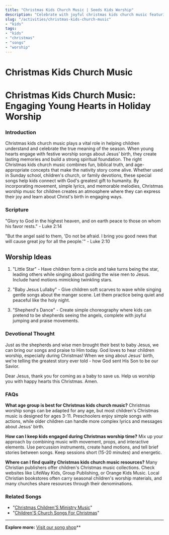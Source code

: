 ```yaml
---
title: "Christmas Kids Church Music | Seeds Kids Worship"
description: "Celebrate with joyful christmas kids church music featuring biblical Christmas themes. Holiday worship music for children and families."
slug: "/activities/christmas-kids-church-music"
- "kids"
tags:
- "kids"
- "christmas"
- "songs"
- "worship"
---
```


# Christmas Kids Church Music

# Christmas Kids Church Music: Engaging Young Hearts in Holiday Worship

### Introduction
Christmas kids church music plays a vital role in helping children understand and celebrate the true meaning of the season. When young hearts engage with festive worship songs about Jesus' birth, they create lasting memories and build a strong spiritual foundation. The right Christmas kids church music combines fun, biblical truth, and age-appropriate concepts that make the nativity story come alive. Whether used in Sunday school, children's church, or family devotions, these special songs help kids connect with God's greatest gift to humanity. By incorporating movement, simple lyrics, and memorable melodies, Christmas worship music for children creates an atmosphere where they can express their joy and learn about Christ's birth in engaging ways.

### Scripture
"Glory to God in the highest heaven, and on earth peace to those on whom his favor rests." - Luke 2:14

"But the angel said to them, 'Do not be afraid. I bring you good news that will cause great joy for all the people.'" - Luke 2:10

## Worship Ideas
1. "Little Star" - Have children form a circle and take turns being the star, leading others while singing about guiding the wise men to Jesus. Include hand motions mimicking twinkling stars.

2. "Baby Jesus Lullaby" - Give children soft scarves to wave while singing gentle songs about the manger scene. Let them practice being quiet and peaceful like the holy night.

3. "Shepherd's Dance" - Create simple choreography where kids can pretend to be shepherds seeing the angels, complete with joyful jumping and praise movements.

### Devotional Thought
Just as the shepherds and wise men brought their best to baby Jesus, we can bring our songs and praise to Him today. God loves to hear children worship, especially during Christmas! When we sing about Jesus' birth, we're telling the greatest story ever told - how God sent His Son to be our Savior.

Dear Jesus, thank you for coming as a baby to save us. Help us worship you with happy hearts this Christmas. Amen.

### FAQs

**What age group is best for Christmas kids church music?**
Christmas worship songs can be adapted for any age, but most children's Christmas music is designed for ages 3-11. Preschoolers enjoy simple songs with actions, while older children can handle more complex lyrics and messages about Jesus' birth.

**How can I keep kids engaged during Christmas worship time?**
Mix up your approach by combining music with movement, props, and interactive elements. Use percussion instruments, create hand motions, and tell brief stories between songs. Keep sessions short (15-20 minutes) and energetic.

**Where can I find quality Christmas kids church music resources?**
Many Christian publishers offer children's Christmas music collections. Check websites like LifeWay Kids, Group Publishing, or Orange Kids Music. Local Christian bookstores often carry seasonal children's worship materials, and many churches share resources through their denominations.

### Related Songs

- "[Christmas Children'S Ministry Music](/activities/christmas-children-s-ministry-music/)"
- "[Children'S Church Songs For Christmas](/activities/children-s-church-songs-for-christmas/)"

---

**Explore more:** [Visit our song shop](https://seedskidsworship.com/shop)**

<!-- Schema Markup -->
<script type="application/ld+json">
{
  "@context": "https://schema.org",
  "@type": "MusicRecording",
  "name": "Christmas Kids Church Music",
  "byArtist": {
    "@type": "MusicGroup",
    "name": "Seeds Kids Worship"
  },
  "isFamilyFriendly": true,
  "url": "https://seedskidsworship.com/activities/christmas-kids-church-music/"
}
</script>